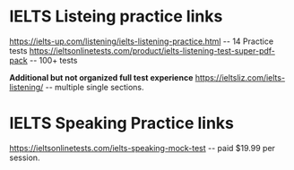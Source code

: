 # IELTS Listeing practice links

https://ielts-up.com/listening/ielts-listening-practice.html  --   14 Practice tests
https://ieltsonlinetests.com/product/ielts-listening-test-super-pdf-pack -- 100+ tests

**Additional but not organized full test experience**
https://ieltsliz.com/ielts-listening/ -- multiple single sections.


# IELTS Speaking Practice links

https://ieltsonlinetests.com/ielts-speaking-mock-test -- paid $19.99 per session.
